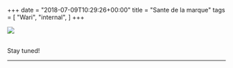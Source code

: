 +++
date = "2018-07-09T10:29:26+00:00"
title = "Sante de la marque"
tags = [
    "Wari",
    "internal",
]
+++

<div class="container" style="width:auto">
  <a target="blank" href="https://image.ibb.co/hrqBrJ/j4_3_1.jpg">
    <img src="https://image.ibb.co/hrqBrJ/j4_3_1.jpg" style="max-width:100%">
  </a>
</div>
<br>

<!--more-->

Stay tuned!

<hr>
